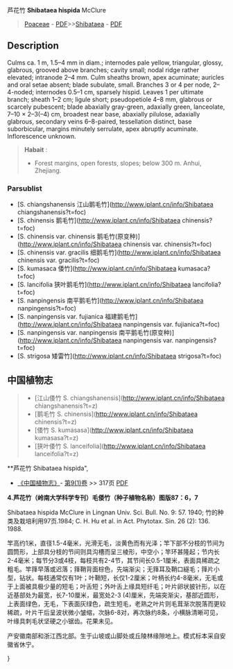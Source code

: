 芦花竹 **Shibataea hispida** McClure

> [Poaceae](http://www.iplant.cn/info/Poaceae?t=foc) - [PDF](http://www.iplant.cn/foc/pdf/Poaceae.pdf)>>[Shibataea](http://www.iplant.cn/info/Shibataea?t=foc) - [PDF](http://www.iplant.cn/foc/pdf/Shibataea.pdf)

## Description

Culms ca. 1 m, 1.5–4 mm in diam.; internodes pale yellow, triangular, glossy, glabrous, grooved above branches; cavity small; nodal ridge rather elevated; intranode 2–4 mm. Culm sheaths brown, apex acuminate; auricles and oral setae absent; blade subulate, small. Branches 3 or 4 per node, 2–4-noded; internodes 0.5–1 cm, sparsely hispid. Leaves 1 per ultimate branch; sheath 1–2 cm; ligule short; pseudopetiole 4–8 mm, glabrous or scarcely pubescent; blade abaxially gray-green, adaxially green, lanceolate, 7–10 × 2–3(–4) cm, broadest near base, abaxially pilulose, adaxially glabrous, secondary veins 6–8-paired, tessellation distinct, base suborbicular, margins minutely serrulate, apex abruptly acuminate. Inflorescence unknown.


> **Habait** : 
>* Forest margins, open forests, slopes; below 300 m. Anhui, Zhejiang.



### Parsublist

* [S.  chiangshanensis  江山鹅毛竹](http://www.iplant.cn/info/Shibataea chiangshanensis?t=foc)
* [S.  chinensis  鹅毛竹](http://www.iplant.cn/info/Shibataea chinensis?t=foc)
* [S.  chinensis var. chinensis  鹅毛竹(原变种)](http://www.iplant.cn/info/Shibataea chinensis var. chinensis?t=foc)
* [S.  chinensis var. gracilis  细鹅毛竹](http://www.iplant.cn/info/Shibataea chinensis var. gracilis?t=foc)
* [S.  kumasaca  倭竹](http://www.iplant.cn/info/Shibataea kumasaca?t=foc)
* [S.  lancifolia  狭叶鹅毛竹](http://www.iplant.cn/info/Shibataea lancifolia?t=foc)
* [S.  nanpingensis  南平鹅毛竹](http://www.iplant.cn/info/Shibataea nanpingensis?t=foc)
* [S.  nanpingensis var. fujianica  福建鹅毛竹](http://www.iplant.cn/info/Shibataea nanpingensis var. fujianica?t=foc)
* [S.  nanpingensis var. nanpingensis  南平鹅毛竹(原变种)](http://www.iplant.cn/info/Shibataea nanpingensis var. nanpingensis?t=foc)
* [S.  strigosa  矮雷竹](http://www.iplant.cn/info/Shibataea strigosa?t=foc)


## 中国植物志

> * [江山倭竹  S.  chiangshanensis](http://www.iplant.cn/info/Shibataea chiangshanensis?t=z)
> * [鹅毛竹  S.  chinensis](http://www.iplant.cn/info/Shibataea chinensis?t=z)
> * [倭竹  S.  kumasasa](http://www.iplant.cn/info/Shibataea kumasasa?t=z)
> * [狭叶倭竹  S.  lanceifolia](http://www.iplant.cn/info/Shibataea lanceifolia?t=z)


**芦花竹 Shibataea hispida",


* [《中国植物志》](http://www.iplant.cn/frps)- [第9(1)卷](http://www.iplant.cn/frps/vol/9(1)) >> 317页 [PDF](http://www.iplant.cn/frps/pdf/9(1)/317.pdf)

**4.芦花竹（岭南大学科学专刊）毛倭竹（种子植物名称）图版87：6，7**

Shibataea hispida McClure in Lingnan Univ. Sci. Bull. No. 9: 57. 1940; 竹的种类及栽培利用97页.1984; C. H. Hu et al. in Act. Phytotax. Sin. 26 (2): 136. 1988.

竿高约1米，直径1.5-4毫米，光滑无毛，淡黄色而有光泽；竿下部不分枝的节间为圆筒形，上部具分枝的节间则具沟槽而呈三棱形，中空小；竿环甚隆起；节内长2-4毫米；每节分3或4枝，每枝共有2-4节，其节间长0.5-1厘米，表面具稀疏之粗毛。竿箨早落或迟落；箨鞘背面棕色，先端渐尖；无箨耳及鞘口繸毛；箨片小型，钻状。每枝通常仅有1叶；叶鞘短，长仅1-2厘米；叶柄长约4-8毫米，无毛或于上面被具极少量的短毛；叶舌短；外叶舌上缘具短纤毛；叶片卵状披针形，以在近基部处为最宽，长7-10厘米，最宽处2-3 (4)厘米，先端突渐尖，基部近圆形，上表面绿色，无毛，下表面灰绿色，疏生短毛，老熟之叶片则毛茸渐次脱落而更较稀疏，叶片干后呈波状微小皱缩，次脉6-8对，再次脉约8条，小横脉清晰可见，叶缘具刺毛状坚硬之小锯齿。花果未见。

产安徽南部和浙江西北部。生于山坡或山脚处或丘陵林缘隙地上。模式标本采自安徽省休宁。



}